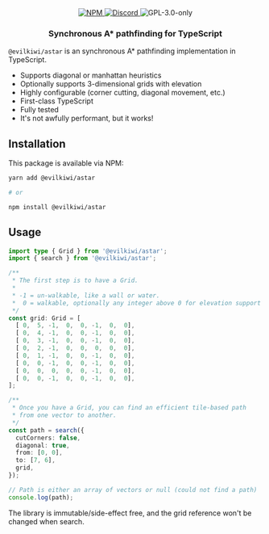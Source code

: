 <div align="center">
  <a href="https://www.npmjs.com/package/@evilkiwi/astar" target="_blank">
    <img src="https://img.shields.io/npm/v/@evilkiwi/astar?style=flat-square" alt="NPM" />
  </a>
  <a href="https://discord.gg/3S6AKZ2GR9" target="_blank">
    <img src="https://img.shields.io/discord/1000565079789535324?color=7289DA&label=discord&logo=discord&logoColor=FFFFFF&style=flat-square" alt="Discord" />
  </a>
  <img src="https://img.shields.io/npm/l/@evilkiwi/astar?style=flat-square" alt="GPL-3.0-only" />
  <h3>Synchronous A* pathfinding for TypeScript</h3>
</div>

`@evilkiwi/astar` is an synchronous A* pathfinding implementation in TypeScript.

- Supports diagonal or manhattan heuristics
- Optionally supports 3-dimensional grids with elevation
- Highly configurable (corner cutting, diagonal movement, etc.)
- First-class TypeScript
- Fully tested
- It's not awfully performant, but it works!

## Installation

This package is available via NPM:

```bash
yarn add @evilkiwi/astar

# or

npm install @evilkiwi/astar
```

## Usage

```typescript
import type { Grid } from '@evilkiwi/astar';
import { search } from '@evilkiwi/astar';

/**
 * The first step is to have a Grid.
 *
 * -1 = un-walkable, like a wall or water.
 *  0 = walkable, optionally any integer above 0 for elevation support
 */
const grid: Grid = [
  [ 0,  5, -1,  0,  0, -1,  0,  0],
  [ 0,  4, -1,  0,  0, -1,  0,  0],
  [ 0,  3, -1,  0,  0, -1,  0,  0],
  [ 0,  2, -1,  0,  0,  0,  0,  0],
  [ 0,  1, -1,  0,  0, -1,  0,  0],
  [ 0,  0, -1,  0,  0, -1,  0,  0],
  [ 0,  0,  0,  0,  0, -1,  0,  0],
  [ 0,  0, -1,  0,  0, -1,  0,  0],
];

/**
 * Once you have a Grid, you can find an efficient tile-based path
 * from one vector to another.
 */
const path = search({
  cutCorners: false,
  diagonal: true,
  from: [0, 0],
  to: [7, 6],
  grid,
});

// Path is either an array of vectors or null (could not find a path)
console.log(path);
```

The library is immutable/side-effect free, and the grid reference won't be changed when search.
